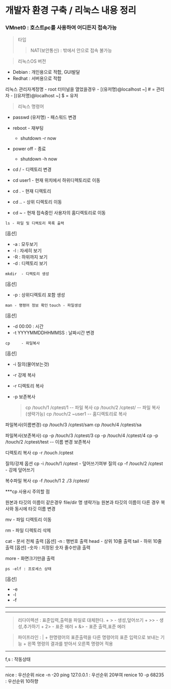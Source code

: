 # 개발자 환경 구축 / 리눅스 내용 정리

### VMnet0 : 호스트pc를 사용하여 어디든지 접속가능

> 타입
>> NAT(보안통신) : 밖에서 안으로 접속 불가능

> 리눅스OS 버전
  + Debian : 개인용으로 적합, GUI발달
  + Redhat : 서버용으로 적합

리눅스 관리자계정명 - root
터미널을 열었을경우 
	- [(유저명)@localhost ~] # = 관리자
	- [(유저명)@localhost ~] $ = 유저

> 리눅스 명령어
+ passwd (유저명) - 패스워드 변경

+ reboot 	- 재부팅				
	+ shutdown -r now	

+ power off	- 종료
	+ shutdown -h now

+ cd /		- 디렉토리 변경
+ cd user1 	- 현재 위치에서 하위디렉토리로 이동
+ cd .		- 현재 디렉토리 
+ cd .. 	- 상위 디렉토리 이동 
+ cd ~		- 현재 접속중인 사용자의 홈디렉토리로 이동

`ls	- 파일 및 디렉토리 목록 출력`

[옵션]

+ -a : 모두보기
+  -l : 자세히 보기
+ -R : 하위까지 보기
+ -d : 디렉토리 보기

`mkdir	- 디렉토리 생성`

[옵션]

+ -p : 상위디렉토리 포함 생성

`man - 명령어 정보 확인` 
`touch - 파일생성`

[옵션]

+ -d 00:00 : 시간 
+ -t YYYYMMDDHHMMSS : 날짜시간 변경

`cp 	- 파일복사`

[옵션]

+ -i 질의(물어보는것)
+ -r 강제 복사
+ -r 디렉토리 복사
+ -p 보존복사

	> cp /touch/1 /cptest/1		-- 파일 복사
	> cp /touch/2 /cptest/		-- 파일 복사(생략가능)
	> cp /touch/2 ~user1		-- 홈디렉토리로 복사


파일복사(이름변경)
cp /touch/3 /cptest/sam	
cp /touch/4 /cptest/sa	

파일복사(보존복사)
cp -p /touch/3 /cptest/3
cp -p /touch/4 /cptest/4
cp -p /touch/2  /cptest/test	-- 이름 변경 보존복사

디렉토리 복사
cp -r /touch 	/cptest

질의/강제 옵션
cp -i /touch/1	/cptest	- 덮어쓰기여부 질의
cp -f /touch/2  /cptest - 강제 덮어쓰기

복수파일 복사
cp -f /touch/1 2 ./3 /cptest/	


***cp 사용시 주의할 점

원본과 타깃의 이름이 같은경우 file/dir 명 생략가능
원본과 타깃의 이름이 다른 경우 복사와 동시에 타깃 이름 변경

mv 		- 파일 디렉토리 이동

rm 		- 파일 디렉토리 삭제

cat		- 문서 전체 출력
[옵션]
-n  : 행번호 출력
head		- 상위 10줄 출력
tail		- 하위 10줄 출력
[옵션]
-숫자 : 지정된 숫자 줄수만큼 출력

more 		- 화면크기만큼 출력

`ps -elf : 프로세스 상태`

[옵션]

+ -e
+ -l
+ -f
- - -
- - -
> 리다이렉션 : 표준입력,출력을 파일로 대체한다.
	+ >	- 생성,덮어쓰기
	+ >>	- 생성,추가하기
	+ 2>	- 표준 에러
	+ &>	- 표준 출력,표준 에러

> 파이프라인 : |
	+ 한명령어의 표준출력을 다른 명령어의 표준 입력으로 보내는 기능
	+ 왼쪽 명령의 결과를 받아서 오른쪽 명령어 적용
- - -
f,s : 작동상태
- - -
nice : 우선순위
nice -n -20 ping 127.0.0.1 : 우선순위 20부여
renice 10 -p 68235 : 우선순위 10하향
